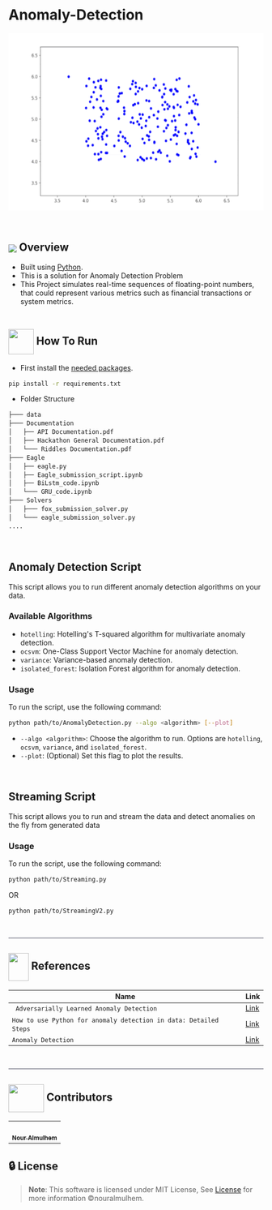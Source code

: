 <div align= >

# Anomaly-Detection


</div>
<div align="center">
   <img align="center" height="350px"  src="images/python_anomaly_detection_isolation_forest.gif" alt="logo">
   <br>


</div>

<p align="center">
    <br>
</p>

## <img align="center"  height =50px src="https://user-images.githubusercontent.com/71986226/154076110-1233d7a8-92c2-4d79-82c1-30e278aa518a.gif"> Overview

<ul>
<li> Built using <a href="https://docs.python.org/3/">Python</a>.</li>
<li> This is a solution for Anomaly Detection Problem</li>
<li> This Project simulates real-time sequences of floating-point numbers, that could represent various metrics such as financial transactions or system metrics.</li>

<br>

</ul>
</li>
</ul>
<a id = "Started"></a>

## <img  align= center width=50px height=50px src="https://c.tenor.com/HgX89Yku5V4AAAAi/to-the-moon.gif"> How To Run

- First install the <a href="https://github.com/nouralmulhem/Cipher-Sphere/blob/main/requirements.txt">needed packages</a>.</li>

```sh
pip install -r requirements.txt
```

- Folder Structure

```sh
├─── data
├─── Documentation
│   ├── API Documentation.pdf
│   ├── Hackathon General Documentation.pdf
│   └─── Riddles Documentation.pdf
├─── Eagle
│   ├── eagle.py
│   ├── Eagle_submission_script.ipynb
│   ├── BiLstm_code.ipynb
│   └─── GRU_code.ipynb
├─── Solvers
│   ├─── fox_submission_solver.py
│   └─── eagle_submission_solver.py
....
```

<br/>

## Anomaly Detection Script

This script allows you to run different anomaly detection algorithms on your data.

### Available Algorithms

- `hotelling`: Hotelling's T-squared algorithm for multivariate anomaly detection.
- `ocsvm`: One-Class Support Vector Machine for anomaly detection.
- `variance`: Variance-based anomaly detection.
- `isolated_forest`: Isolation Forest algorithm for anomaly detection.

### Usage

To run the script, use the following command:

```sh
python path/to/AnomalyDetection.py --algo <algorithm> [--plot]
```

- `--algo <algorithm>`: Choose the algorithm to run. Options are `hotelling`, `ocsvm`, `variance`, and `isolated_forest`.
- `--plot`: (Optional) Set this flag to plot the results.

<br/>

## Streaming Script

This script allows you to run and stream the data and detect anomalies on the fly from generated data


### Usage

To run the script, use the following command:

```sh
python path/to/Streaming.py 
```
OR
```sh
python path/to/StreamingV2.py 
```

<br/>

<hr style="background-color: #4b4c60"></hr>

<a id ="References"></a>

## <img  align="center" width= 40px height =55px src="https://i.giphy.com/media/v1.Y2lkPTc5MGI3NjExdnI2ZGR1dXVnM2VpdGpzZ3pydWJwYTF4cTVzYmppdGFiNGsyNmJ2cCZlcD12MV9pbnRlcm5hbF9naWZfYnlfaWQmY3Q9cw/Z5HWPHECnylZeYOZ6U/giphy.gif"> References


| Name       | Link                                                                 |
|-----------------|--------------------------------------------------------------------------|
| ` Adversarially Learned Anomaly Detection`     | [Link](https://arxiv.org/abs/1812.02288) |
| `How to use Python for anomaly detection in data: Detailed Steps`         | [Link](https://dataheadhunters.com/academy/how-to-use-python-for-anomaly-detection-in-data-detailed-steps/) |
| `Anomaly Detection`      | [Link](https://avinetworks.com/glossary/anomaly-detection/#:~:text=Anomaly%20detection%20is%20the%20identification,noise%2C%20novelties%2C%20and%20exceptions.) |

<br/>
<hr style="background-color: #4b4c60"></hr>
<a id ="Contributors"></a>

## <img  align="center" width= 70px height =55px src="https://media0.giphy.com/media/Xy702eMOiGGPzk4Zkd/giphy.gif?cid=ecf05e475vmf48k83bvzye3w2m2xl03iyem3tkuw2krpkb7k&rid=giphy.gif&ct=s"> Contributors

<table >
  <tr>
    <td align="center"><a href="https://github.com/nouralmulhem"><img src="https://avatars.githubusercontent.com/u/76218033?v=4" width="150;" alt=""/><br /><sub><b>Nour Almulhem</b></sub></a><br /></td>
  </tr>
</table>

<a id ="License"></a>

## 🔒 License

> **Note**: This software is licensed under MIT License, See [License](https://github.com/nouralmulhem/Cipher-Sphere/blob/main/LICENSE) for more information ©nouralmulhem.
